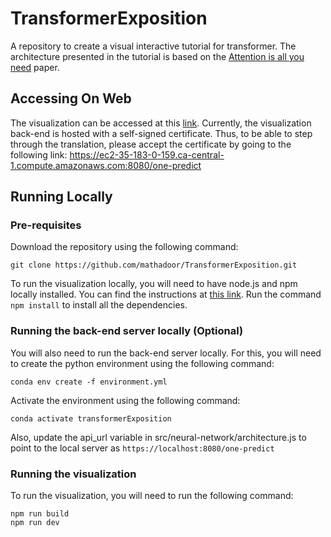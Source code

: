 # TransformerExposition
A repository to create a visual interactive tutorial for transformer. The architecture presented in the tutorial is based 
on the [Attention is all you need](https://arxiv.org/abs/1706.03762) paper. 

## Accessing On Web
The visualization can be accessed at this [link](https://mathadoor.github.io/TransformerExposition/). 
Currently, the visualization back-end is hosted with a self-signed certificate. Thus, to be able to step through the translation, 
please accept the certificate by going to the following link: https://ec2-35-183-0-159.ca-central-1.compute.amazonaws.com:8080/one-predict

## Running Locally
### Pre-requisites
Download the repository using the following command:
```
git clone https://github.com/mathadoor/TransformerExposition.git
```

To run the visualization locally, you will need to have node.js and npm locally installed. You can find the instructions
at [this link](https://docs.npmjs.com/downloading-and-installing-node-js-and-npm). Run the command ```npm install``` to 
install all the dependencies.

### Running the back-end server locally (Optional)
You will also need to run the back-end server locally. For this, you will need to create the python environment using the following command:
```
conda env create -f environment.yml
```

Activate the environment using the following command:
```
conda activate transformerExposition
```

Also, update the api_url variable in src/neural-network/architecture.js to point to the local server as
```https://localhost:8080/one-predict```

### Running the visualization
To run the visualization, you will need to run the following command:
```
npm run build
npm run dev
```


